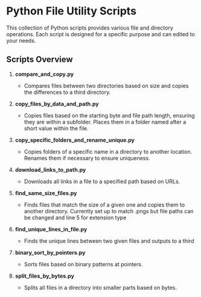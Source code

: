 # Python File Utility Scripts

This collection of Python scripts provides various file and directory operations. Each script is designed for a specific purpose and can edited to your needs.

## Scripts Overview

1. **compare_and_copy.py**
   - Compares files between two directories based on size and copies the differences to a third directory.

2. **copy_files_by_data_and_path.py**
   - Copies files based on the starting byte and file path length, ensuring they are within a subfolder.
     Places them in a folder named after a short value within the file.

3. **copy_specific_folders_and_rename_unique.py**
   - Copies folders of a specific name in a directory to another location.
     Renames them if necessary to ensure uniqueness.

4. **download_links_to_path.py**
   - Downloads all links in a file to a specified path based on URLs.

5. **find_same_size_files.py**
   - Finds files that match the size of a given one and copies them to another directory. Currently set up to match .pngs but file paths can be changed and line 5 for extension type

6. **find_unique_lines_in_file.py**
   - Finds the unique lines between two given files and outputs to a third

7. **binary_sort_by_pointers.py**
   - Sorts files based on binary patterns at pointers.

8. **split_files_by_bytes.py**
   - Splits all files in a directory into smaller parts based on bytes.
